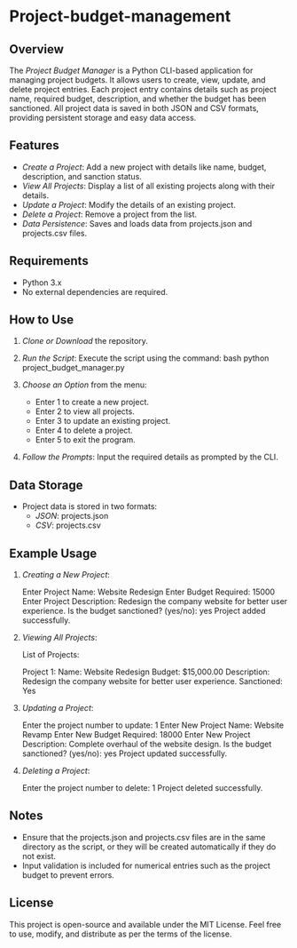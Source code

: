 # Project-budget-management

## Overview
The *Project Budget Manager* is a Python CLI-based application for managing project budgets. It allows users to create, view, update, and delete project entries. Each project entry contains details such as project name, required budget, description, and whether the budget has been sanctioned. All project data is saved in both JSON and CSV formats, providing persistent storage and easy data access.

## Features
- *Create a Project*: Add a new project with details like name, budget, description, and sanction status.
- *View All Projects*: Display a list of all existing projects along with their details.
- *Update a Project*: Modify the details of an existing project.
- *Delete a Project*: Remove a project from the list.
- *Data Persistence*: Saves and loads data from projects.json and projects.csv files.

## Requirements
- Python 3.x
- No external dependencies are required.

## How to Use
1. *Clone or Download* the repository.
2. *Run the Script*: Execute the script using the command:
    bash
    python project_budget_manager.py
    
3. *Choose an Option* from the menu:
    - Enter 1 to create a new project.
    - Enter 2 to view all projects.
    - Enter 3 to update an existing project.
    - Enter 4 to delete a project.
    - Enter 5 to exit the program.

4. *Follow the Prompts*: Input the required details as prompted by the CLI.

## Data Storage
- Project data is stored in two formats:
  - *JSON*: projects.json
  - *CSV*: projects.csv

## Example Usage
1. *Creating a New Project*:
    
    Enter Project Name: Website Redesign
    Enter Budget Required: 15000
    Enter Project Description: Redesign the company website for better user experience.
    Is the budget sanctioned? (yes/no): yes
    Project added successfully.
    

2. *Viewing All Projects*:
    
    List of Projects:

    Project 1:
    Name: Website Redesign
    Budget: $15,000.00
    Description: Redesign the company website for better user experience.
    Sanctioned: Yes
    

3. *Updating a Project*:
    
    Enter the project number to update: 1
    Enter New Project Name: Website Revamp
    Enter New Budget Required: 18000
    Enter New Project Description: Complete overhaul of the website design.
    Is the budget sanctioned? (yes/no): yes
    Project updated successfully.
    

4. *Deleting a Project*:
    
    Enter the project number to delete: 1
    Project deleted successfully.
    

## Notes
- Ensure that the projects.json and projects.csv files are in the same directory as the script, or they will be created automatically if they do not exist.
- Input validation is included for numerical entries such as the project budget to prevent errors.

## License
This project is open-source and available under the MIT License. Feel free to use, modify, and distribute as per the terms of the license.

